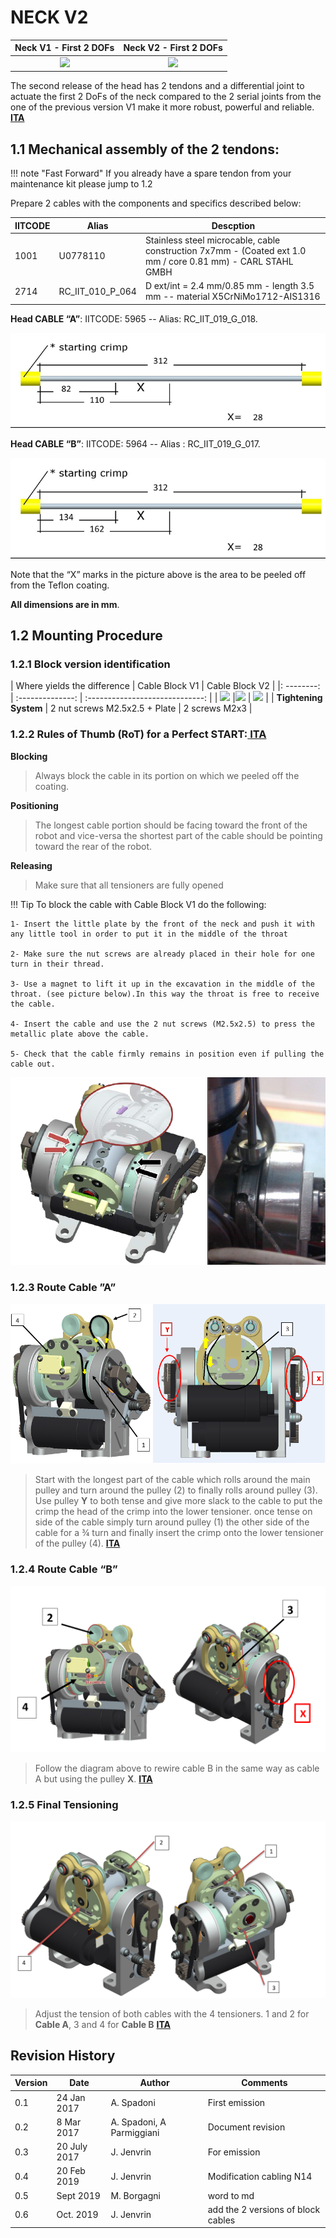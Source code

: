 # NECK V2

|      <center> Neck V1 - First 2 DOFs </center>      |      <center> Neck V2 - First 2 DOFs </center>      |
| :-------------------------------------------------: | :-------------------------------------------------: |
| <img src ="../img/neck/neck_V1.png" height = 300px> | <img src ="../img/neck/neck_V2.png" height = 300px> |

The second release of the head has 2 tendons and a differential joint to actuate the first 2 DoFs of the neck compared to the 2 serial joints from the one of the previous version V1 make it more robust, powerful and reliable.
[<i class="fa fa-flag fa-1x"></i> **ITA**](italiano.md#position009a)


## 1.1       Mechanical assembly of the 2 tendons:



!!! note "Fast Forward"
    If you already have a spare tendon from your maintenance kit please jump to 1.2



Prepare 2 cables with the components and specifics described below: 

| IITCODE | Alias            | Descption                                                    |
| ------- | ---------------- | ------------------------------------------------------------ |
| 1001    | U0778110         | Stainless steel microcable, cable construction 7x7mm - (Coated ext 1.0 mm / core 0.81 mm) - CARL STAHL GMBH |
| 2714    | RC_IIT_010_P_064 | D ext/int = 2.4 mm/0.85 mm - length 3.5 mm -- material X5CrNiMo1712-AIS1316 |



**Head CABLE “A”**: IITCODE: 5965 -- Alias: RC_IIT_019_G_018.

![testa icubV2](img/neck/ICUB_HEAD_Cable_A.png)                                                                                           

 

**Head CABLE “B”**: IITCODE: 5964 -- Alias : RC_IIT_019_G_017.

  ![testa icubV2](img/neck/ICUB_HEAD_Cable_B.png)                



Note that the “X” marks in the picture above is the area to be peeled off from the Teflon coating.

 **All dimensions are in mm**.

 

## 1.2       Mounting Procedure

### 1.2.1      Block version identification
| Where yields the difference  | Cable Block V1 | Cable Block V2 |
|: --------: | :--------------: | :-----------------------------: |
| <img src ="../img/neck/NECK_V2_block.jpg" width = 300px> |<img src ="../img/neck/NECK_V2_BlockV1.png" width = 300px> | <img src ="../img/neck/NECK_V2_BlockV2.png" width = 300px> |
| **Tightening System**   | 2 nut screws M2.5x2.5 + Plate  | 2 screws M2x3            |

### 1.2.2      Rules of Thumb (RoT) for a Perfect START:[<i class="fa fa-flag fa-1x"></i> **ITA**](italiano.md#position009b)
**Blocking**

>Always block the cable in its portion on which we peeled off the coating.


**Positioning**

>The longest cable portion should be facing toward the front of the robot and vice-versa the shortest part of the cable should be pointing toward the rear of the robot.


**Releasing**
>Make sure that all tensioners are fully opened

!!! Tip
    To block the cable with Cable Block V1 do the following:

    1- Insert the little plate by the front of the neck and push it with any little tool in order to put it in the middle of the throat
    
    2- Make sure the nut screws are already placed in their hole for one turn in their thread.
    
    3- Use a magnet to lift it up in the excavation in the middle of the throat. (see picture below).In this way the throat is free to receive the cable.
    
    4- Insert the cable and use the 2 nut screws (M2.5x2.5) to press the metallic plate above the cable.
    
    5- Check that the cable firmly remains in position even if pulling the cable out.


![plate_trick](img/neck/magnet_plate.png)

### 1.2.3        Route Cable ”A”

 ![testa icubV2](img/neck/ICUB_HEAD_Wiring_front_rear_view.png)

> Start with the longest part of the cable which rolls around the main pulley and turn around the pulley (2) to finally rolls around pulley (3). Use pulley **Y** to both tense and give more slack to the cable to put the crimp the head of the crimp into the lower tensioner. once tense on side of the cable simply turn around pulley (1) the other side of the cable for a ¾ turn and finally insert the crimp onto the lower tensioner of the pulley (4). 
[<i class="fa fa-flag fa-1x"></i> **ITA**](italiano.md#position010)

<!--

Iniziare dalla parte del cavo più lungo,   fargli fare un ¾ di giro attorno alla puleggia (1) e poi girare attorno alla   puleggia (2) per poi finire sulla puleggia (3) fino ad agganciare il crimp   all’interno del tensionner. Usare la puleggia **Y** per poter recuperare più cavo   per continuare l’altro lato del cavo.   L’altra parte del cavo e’ tutto   sommato facile da posizionare, semplicemente fare ¾ giro della pullegia (1)   e agganciare il crimp dentro il tensionner della puleggia (4).
-->

### 1.2.4        Route Cable “B”

![ICUB_HEAD_Wiring_B](img/neck/ICUB_HEAD_Wiring_B.png)




 > Follow the diagram   above to rewire cable B in the same way as cable A but using the pulley **X**.
[<i class="fa fa-flag fa-1x"></i> **ITA**](italiano.md#position011) 

 <!-- Eseguire   nello stesso modo le instruzioni del cavo “A” ma rispettando I disegni qui sopra, puleggia X-->


### 1.2.5        Final Tensioning

![ICUB_HEAD_wiring_tension](img/neck/ICUB_HEAD_wiring_tension.png)                                  
> Adjust the tension of both cables with the 4 tensioners. 1 and 2 for **Cable A**,    3 and 4 for **Cable B**
[<i class="fa fa-flag fa-1x"></i> **ITA**](italiano.md#position012)

<!-- Per finire bisogna soltanto tirare i 4 tensionatori.   1   e 2 per **Cable A** , 3 e 4 per **Cable B** -->


## Revision History

| Version | Date        | Author                    | Comments        |
| ------- | ----------- | --------------------------|-----------------|
| 0.1     | 24 Jan 2017 | A. Spadoni                | First emission  |
| 0.2	  | 8 Mar 2017	| A. Spadoni, A Parmiggiani |Document revision|
| 0.3     | 20 July 2017| J. Jenvrin                |For emission     |
| 0.4     |	20 Feb 2019 | J. Jenvrin         |Modification cabling N14|
| 0.5       | Sept 2019 | M. Borgagni                     | word to md|
| 0.6    | Oct. 2019 | J. Jenvrin |add the 2 versions of block cables |

